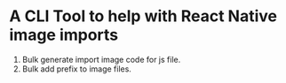 # A CLI Tool to help with React Native image imports

1. Bulk generate import image code for js file.
2. Bulk add prefix to image files.
